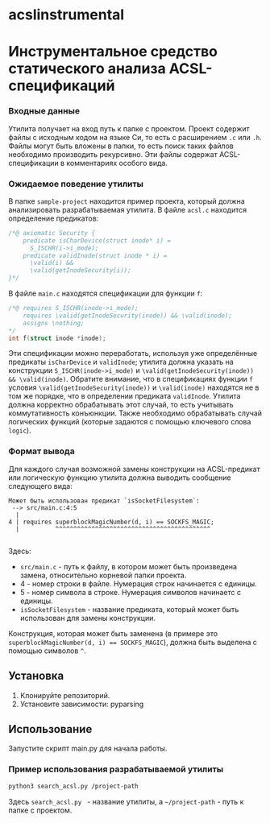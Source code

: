 # acslinstrumental
# Инструментальное средство статического анализа ACSL-спецификаций

### Входные данные
Утилита получает на вход путь к папке с проектом. Проект содержит файлы с исходным кодом на языке Си, то есть с расширением `.c` или `.h`. Файлы могут быть вложены в папки, то есть поиск таких файлов необходимо производить рекурсивно. Эти файлы содержат ACSL-спецификации в комментариях особого вида.

### Ожидаемое поведение утилиты
В папке `sample-project` находится пример проекта, который должна анализировать разрабатываемая утилита. В файле `acsl.c` находится определение предикатов:
```c
/*@ axiomatic Security {
    predicate isCharDevice(struct inode* i) =
      S_ISCHR(i->i_mode);
    predicate validInode(struct inode * i) =
      \valid(i) &&
      \valid(getInodeSecurity(i));
}*/
```
В файле `main.c` находятся спецификации для функции `f`:
```c
/*@ requires S_ISCHR(inode->i_mode);
    requires \valid(getInodeSecurity(inode)) && \valid(inode);
    assigns \nothing;
*/
int f(struct inode *inode);
```
Эти спецификации можно переработать, используя уже определённые предикаты `isCharDevice` и `validInode`; утилита должна указать на конструкции `S_ISCHR(inode->i_mode)` и `\valid(getInodeSecurity(inode)) && \valid(inode)`. Обратите внимание, что в спецификациях функции `f` условия `\valid(getInodeSecurity(inode))` и `\valid(inode)` находятся не в том же порядке, что в определении предиката `validInode`. Утилита должна корректно обрабатывать этот случай, то есть учитывать коммутативность конъюнкции. Также необходимо обрабатывать случай логических функций (которые задаются с помощью ключевого слова `logic`).

### Формат вывода
Для каждого случая возможной замены конструкции на ACSL-предикат или логическую функцию утилита должна выводить сообщение следующего вида:
```
Может быть использован предикат `isSocketFilesystem`:
 --> src/main.c:4:5
  |
4 | requires superblockMagicNumber(d, i) == SOCKFS_MAGIC;
  |          ^^^^^^^^^^^^^^^^^^^^^^^^^^^^^^^^^^^^^^^^^^^


```
Здесь:
- `src/main.c` - путь к файлу, в котором может быть произведена замена, относительно корневой папки проекта.
- 4 - номер строки в файле. Нумерация строк начинается с единицы.
- 5 - номер символа в строке. Нумерация символов начинаетс с единицы.
- `isSocketFilesystem` - название предиката, который может быть использован для замены конструкции.

Конструкция, которая может быть заменена (в примере это `superblockMagicNumber(d, i) == SOCKFS_MAGIC`), должна быть выделена с помощью символов `^`.


## Установка

1. Клонируйте репозиторий.
2. Установите зависимости: pyparsing

## Использование

Запустите скрипт main.py для начала работы.

### Пример использования разрабатываемой утилиты
```bash
python3 search_acsl.py /project-path
```
Здесь `search_acsl.py ` - название утилиты, а `~/project-path` - путь к папке с проектом.
